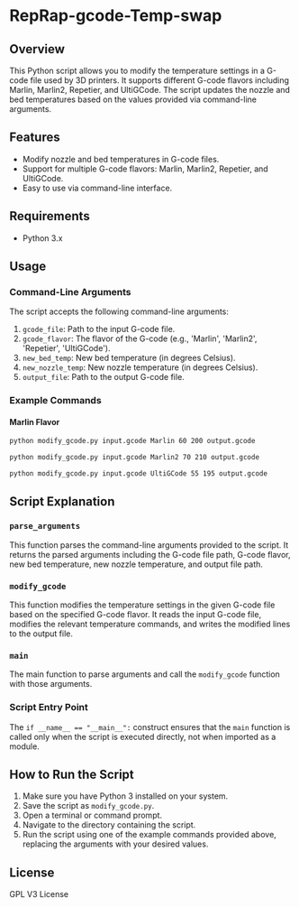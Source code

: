 # RepRap-gcode-Temp-swap

## Overview

This Python script allows you to modify the temperature settings in a G-code file used by 3D printers. It supports different G-code flavors including Marlin, Marlin2, Repetier, and UltiGCode. The script updates the nozzle and bed temperatures based on the values provided via command-line arguments.

## Features

- Modify nozzle and bed temperatures in G-code files.
- Support for multiple G-code flavors: Marlin, Marlin2, Repetier, and UltiGCode.
- Easy to use via command-line interface.

## Requirements

- Python 3.x

## Usage

### Command-Line Arguments

The script accepts the following command-line arguments:

1. `gcode_file`: Path to the input G-code file.
2. `gcode_flavor`: The flavor of the G-code (e.g., 'Marlin', 'Marlin2', 'Repetier', 'UltiGCode').
3. `new_bed_temp`: New bed temperature (in degrees Celsius).
4. `new_nozzle_temp`: New nozzle temperature (in degrees Celsius).
5. `output_file`: Path to the output G-code file.

### Example Commands

#### Marlin Flavor

```sh
python modify_gcode.py input.gcode Marlin 60 200 output.gcode
```

```sh
python modify_gcode.py input.gcode Marlin2 70 210 output.gcode
```

```sh
python modify_gcode.py input.gcode UltiGCode 55 195 output.gcode
```
## Script Explanation

### `parse_arguments`

This function parses the command-line arguments provided to the script. It returns the parsed arguments including the G-code file path, G-code flavor, new bed temperature, new nozzle temperature, and output file path.

### `modify_gcode`

This function modifies the temperature settings in the given G-code file based on the specified G-code flavor. It reads the input G-code file, modifies the relevant temperature commands, and writes the modified lines to the output file.

### `main`

The main function to parse arguments and call the `modify_gcode` function with those arguments.

### Script Entry Point

The `if __name__ == "__main__":` construct ensures that the `main` function is called only when the script is executed directly, not when imported as a module.

## How to Run the Script

1. Make sure you have Python 3 installed on your system.
2. Save the script as `modify_gcode.py`.
3. Open a terminal or command prompt.
4. Navigate to the directory containing the script.
5. Run the script using one of the example commands provided above, replacing the arguments with your desired values.

## License
GPL V3 License 